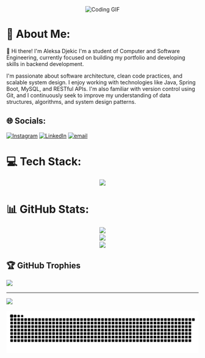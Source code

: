 <p align="center">
  <img src="https://user-images.githubusercontent.com/74038190/225813708-98b745f2-7d22-48cf-9150-083f1b00d6c9.gif" alt="Coding GIF" width="500"/>
</p>



# 💫 About Me:
👋 Hi there! I'm Aleksa Djekic
I'm a student of Computer and Software Engineering, currently focused on building my portfolio and developing skills in backend development.

I'm passionate about software architecture, clean code practices, and scalable system design. I enjoy working with technologies like Java, Spring Boot, MySQL, and RESTful APIs. I'm also familiar with version control using Git, and I continuously seek to improve my understanding of data structures, algorithms, and system design patterns.


## 🌐 Socials:
 [![Instagram](https://img.shields.io/badge/Instagram-%23E4405F.svg?logo=Instagram&logoColor=white)](https://instagram.com/a_djekic) [![LinkedIn](https://img.shields.io/badge/LinkedIn-%230077B5.svg?logo=linkedin&logoColor=white)](https://linkedin.com/in/aleksadjekic-se) [![email](https://img.shields.io/badge/Email-D14836?logo=gmail&logoColor=white)](mailto:leki.djekic@gmail.com) 

# 💻 Tech Stack:
<p align="center">
  <a href="https://skillicons.dev">
    <img src="https://skillicons.dev/icons?i=git,html,css,cs,python,mysql,java,eclipse,postman,spring,stackoverflow,vscode,react,windows" />
  </a>
</p>


# 📊 GitHub Stats:
<div align="center">

  <!-- GitHub Stats -->
  <img src="https://github-readme-stats.vercel.app/api?username=Al3k5a24&theme=dark&hide_border=false&include_all_commits=true&count_private=false" />

  <!-- GitHub Streak -->
  <br/>
  <img src="https://nirzak-streak-stats.vercel.app/?user=Al3k5a24&theme=dark&hide_border=false" />

  <!-- Language Stats (Circular Chart) -->
  <br/>
  <img src="https://github-readme-stats.vercel.app/api/top-langs/?username=Al3k5a24&theme=dark&hide_border=false&layout=compact&langs_count=8&custom_title=Languages&card_type=chart" />

</div>

## 🏆 GitHub Trophies
![](https://github-profile-trophy.vercel.app/?username=Al3k5a24&theme=tokyonight&no-frame=false&no-bg=true&margin-w=4)

---
[![](https://visitcount.itsvg.in/api?id=Al3k5a24&icon=6&color=8)](https://visitcount.itsvg.in)

![snake gif](https://github.com/Al3k5a24/Al3k5a24/blob/output/github-snake-dark.svg)
